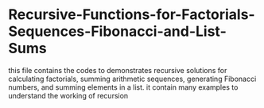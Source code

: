 # Recursive-Functions-for-Factorials-Sequences-Fibonacci-and-List-Sums
this file contains the codes to demonstrates recursive solutions for calculating factorials, summing arithmetic sequences, generating Fibonacci numbers, and summing elements in a list.
it contain many examples to understand the working of recursion
